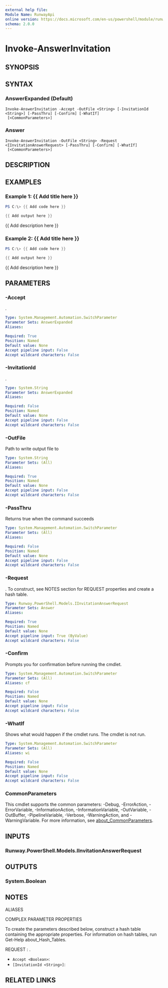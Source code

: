 ```yaml
---
external help file:
Module Name: RunwayApi
online version: https://docs.microsoft.com/en-us/powershell/module/runwayapi/invoke-answerinvitation
schema: 2.0.0
---
```


# Invoke-AnswerInvitation

## SYNOPSIS


## SYNTAX

### AnswerExpanded (Default)
```
Invoke-AnswerInvitation -Accept -OutFile <String> [-InvitationId <String>] [-PassThru] [-Confirm] [-WhatIf]
 [<CommonParameters>]
```

### Answer
```
Invoke-AnswerInvitation -OutFile <String> -Request <IInvitationAnswerRequest> [-PassThru] [-Confirm] [-WhatIf]
 [<CommonParameters>]
```

## DESCRIPTION


## EXAMPLES

### Example 1: {{ Add title here }}
```powershell
PS C:\> {{ Add code here }}

{{ Add output here }}
```

{{ Add description here }}

### Example 2: {{ Add title here }}
```powershell
PS C:\> {{ Add code here }}

{{ Add output here }}
```

{{ Add description here }}

## PARAMETERS

### -Accept
.

```yaml
Type: System.Management.Automation.SwitchParameter
Parameter Sets: AnswerExpanded
Aliases:

Required: True
Position: Named
Default value: None
Accept pipeline input: False
Accept wildcard characters: False
```

### -InvitationId
.

```yaml
Type: System.String
Parameter Sets: AnswerExpanded
Aliases:

Required: False
Position: Named
Default value: None
Accept pipeline input: False
Accept wildcard characters: False
```

### -OutFile
Path to write output file to

```yaml
Type: System.String
Parameter Sets: (All)
Aliases:

Required: True
Position: Named
Default value: None
Accept pipeline input: False
Accept wildcard characters: False
```

### -PassThru
Returns true when the command succeeds

```yaml
Type: System.Management.Automation.SwitchParameter
Parameter Sets: (All)
Aliases:

Required: False
Position: Named
Default value: None
Accept pipeline input: False
Accept wildcard characters: False
```

### -Request
.
To construct, see NOTES section for REQUEST properties and create a hash table.

```yaml
Type: Runway.PowerShell.Models.IInvitationAnswerRequest
Parameter Sets: Answer
Aliases:

Required: True
Position: Named
Default value: None
Accept pipeline input: True (ByValue)
Accept wildcard characters: False
```

### -Confirm
Prompts you for confirmation before running the cmdlet.

```yaml
Type: System.Management.Automation.SwitchParameter
Parameter Sets: (All)
Aliases: cf

Required: False
Position: Named
Default value: None
Accept pipeline input: False
Accept wildcard characters: False
```

### -WhatIf
Shows what would happen if the cmdlet runs.
The cmdlet is not run.

```yaml
Type: System.Management.Automation.SwitchParameter
Parameter Sets: (All)
Aliases: wi

Required: False
Position: Named
Default value: None
Accept pipeline input: False
Accept wildcard characters: False
```

### CommonParameters
This cmdlet supports the common parameters: -Debug, -ErrorAction, -ErrorVariable, -InformationAction, -InformationVariable, -OutVariable, -OutBuffer, -PipelineVariable, -Verbose, -WarningAction, and -WarningVariable. For more information, see [about_CommonParameters](http://go.microsoft.com/fwlink/?LinkID=113216).

## INPUTS

### Runway.PowerShell.Models.IInvitationAnswerRequest

## OUTPUTS

### System.Boolean

## NOTES

ALIASES

COMPLEX PARAMETER PROPERTIES

To create the parameters described below, construct a hash table containing the appropriate properties. For information on hash tables, run Get-Help about_Hash_Tables.


REQUEST <IInvitationAnswerRequest>: .
  - `Accept <Boolean>`: 
  - `[InvitationId <String>]`: 

## RELATED LINKS

